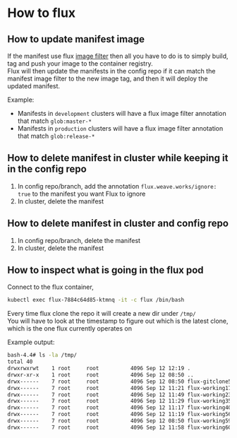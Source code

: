 # How to flux

## How to update manifest image

If the manifest use flux [image filter](https://github.com/weaveworks/flux/blob/master/site/fluxctl.md#using-annotations) then all you have to do is to simply build, tag and push your image to the container registry.  
Flux will then update the manifests in the config repo if it can match the manifest image filter to the new image tag, and then it will deploy the updated manifest.

Example:  
- Manifests in `development` clusters will have a flux image filter annotation that match `glob:master-*`
- Manifests in `production` clusters will have a flux image filter annotation that match `glob:release-*`  


## How to delete manifest in cluster while keeping it in the config repo

1. In config repo/branch, add the annotation `flux.weave.works/ignore: true` to the manifest you want Flux to ignore
1. In cluster, delete the manifest  


## How to delete manifest in cluster and config repo

1. In config repo/branch, delete the manifest
1. In cluster, delete the manifest  

## How to inspect what is going in the flux pod

Connect to the flux container,

```sh
kubectl exec flux-7884c64d85-ktmnq -it -c flux /bin/bash
```

Every time flux clone the repo it will create a new dir under `/tmp/`  
You will have to look at the timestamp to figure out which is the latest clone, which is the one flux currently operates on

Example output:

```sh
bash-4.4# ls -la /tmp/
total 40
drwxrwxrwt    1 root     root          4096 Sep 12 12:19 .
drwxr-xr-x    1 root     root          4096 Sep 12 08:50 ..
drwx------    7 root     root          4096 Sep 12 08:50 flux-gitclone585494453
drwx------    7 root     root          4096 Sep 12 11:21 flux-working179481365
drwx------    7 root     root          4096 Sep 12 11:49 flux-working236445644
drwx------    7 root     root          4096 Sep 12 11:29 flux-working356751641
drwx------    7 root     root          4096 Sep 12 11:17 flux-working405851015
drwx------    7 root     root          4096 Sep 12 11:19 flux-working566546257
drwx------    7 root     root          4096 Sep 12 08:50 flux-working590250415
drwx------    7 root     root          4096 Sep 12 11:58 flux-working608275369
```
